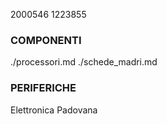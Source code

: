 2000546
1223855

### COMPONENTI

./processori.md
./schede_madri.md

### PERIFERICHE



Elettronica Padovana